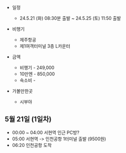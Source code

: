 
- 일정
	- 24.5.21 (화) 08:30분 출발 ~ 24.5.25 (토) 11:50 출발

- 비행기
	- 제주항공
	- 제1여객터미널 3층 L카운터


- 금액
	- 비행기 - 249,000 
	- 10만엔 - 850,000
	- 숙소비 - 

- 가볼만한곳
	- 시부야


## 5월 21일 (1일차)

- 00:00 ~ 04:00 서현역 인근 PC방?
- 05:00 서현역 -> 인천공항 1터미널 출발 (9500원)
- 06:20 인천공항 도착